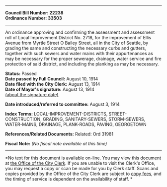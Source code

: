 * * * * *  
  
**Council Bill Number: [](#h0)[](#h2)22238**   
**Ordinance Number: 33503**  
  
* * * * *  
  
An ordinance approving and confirming the assessment and assessment roll of Local Improvement District No. 2718, for the improvement of Ellis Avenue from Myrtle Street O Bailey Street, all in the City of Seattle, by grading the same and constructing the necessary curbs and gutters, together with such sewers and water mains with their appurtenances as may be necessary for the proper sewerage, drainage, water service and fire protection of said district, and including the planking as may be necessary.  
  
**Status:** Passed   
**Date passed by Full Council:** August 10, 1914   
**Date filed with the City Clerk:** August 13, 1914   
**Date of Mayor's signature:** August 13, 1914   
[(about the signature date)](/~public/approvaldate.htm)   
  
  
**Date introduced/referred to committee:** August 3, 1914   
  
**Index Terms:** LOCAL-IMPROVEMENT-DISTRICTS, STREET-CONSTRUCTION, GRADING, SANITARY-SEWERS, STORM-SEWERS, WATER-MAINS, DRAINAGE, PLANK-ROADS, PAVING, GEORGETOWN  
  
**References/Related Documents:** Related: Ord 31981  
  
**Fiscal Note:** *(No fiscal note available at this time)*  
  
* * * * *  
  
*No text for this document is available on-line. You may view this document at [the Office of the City Clerk](http://www.seattle.gov/leg/clerk/contactUs.htm). If you are unable to visit the Clerk's Office, you may request a copy or scan be made for you by Clerk staff. Scans and copies provided by the Office of the City Clerk are subject to [copy fees](http://clerk.seattle.gov/~public/clerkfees.htm), and the timing of service is dependent on the availability of staff. *  
  
  
